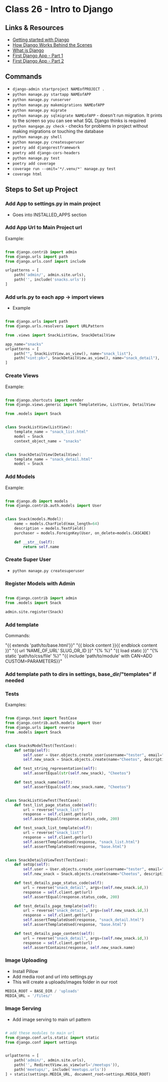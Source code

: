 # Class 26 - Intro to Django

## Links & Resources

- [Getting started with Django](https://www.djangoproject.com/start/)
- [How Django Works Behind the Scenes](https://wsvincent.com/how-django-works-behind-the-scenes/)
- [What is Django](https://developer.mozilla.org/en-US/docs/Learn/Server-side/Django/Introduction)
- [First Django App - Part 1](https://docs.djangoproject.com/en/3.0/intro/tutorial01/)
- [First Django App - Part 2](https://docs.djangoproject.com/en/3.0/intro/tutorial02/)

<!-- ----------------------------------------------------------------------- -->

## Commands

- `django-admin startproject NAMEofPROJECT .`
- `python manage.py startapp NAMEofAPP`
- `python manage.py runserver`
- `python manage.py makemigrations NAMEofAPP`
- `python manage.py migrate`
- `python manage.py sqlmigrate NAMEofAPP` - doesn't run migration. It prints to the screen so you can see what SQL Django thinks is required
- `python mangage.py check` - checks for problems in project without making migrations or touching the database
- `python manage.py shell`
- `python manage.py createsuperuser`
- `poetry add djangorestframework`
- `poetry add django-cors-headers`
- `python manage.py test`
- `poetry add coverage`
- `coverage run --omit='*/.venv/*' manage.py test`
- `coverage html`

<!--  -->
<!--  -->
<!-- ----------------------------------------------------------------------- -->

## Steps to Set up Project

<!--  -->
<!--  -->
<!-- ----------------------------------------------------------------------- -->

### Add App to settings.py in main project

- Goes into INSTALLED_APPS section

<!--  -->
<!--  -->
<!-- ----------------------------------------------------------------------- -->

### Add App Url to Main Project url

Example:

```python

from django.contrib import admin
from django.urls import path
from django.urls.conf import include

urlpatterns = [
    path('admin/', admin.site.urls),
    path('', include('snacks.urls'))
]

```

<!--  -->
<!--  -->
<!-- ----------------------------------------------------------------------- -->

### Add urls.py to each app -> import views

- Example

```python

from django.urls import path
from django.urls.resolvers import URLPattern

from .views import SnackListView, SnackDetailView

app_name="snacks"
urlpatterns = [
    path("", SnackListView.as_view(), name="snack_list"),
    path("<int:pk>", SnackDetailView.as_view(), name="snack_detail"),
]
```

<!--  -->
<!--  -->
<!-- ----------------------------------------------------------------------- -->

### Create Views

Example:

```python

from django.shortcuts import render
from django.views.generic import TemplateView, ListView, DetailView

from .models import Snack


class SnackListView(ListView):
    template_name = "snack_list.html"
    model = Snack
    context_object_name = "snacks"


class SnackDetailView(DetailView):
    template_name = "snack_detail.html"
    model = Snack


```

<!--  -->
<!--  -->
<!-- ----------------------------------------------------------------------- -->

### Add Models

Example:

```python

from django.db import models
from django.contrib.auth.models import User


class Snack(models.Model):
    name = models.CharField(max_length=64)
    description = models.TextField()
    purchaser = models.ForeignKey(User, on_delete=models.CASCADE)

    def __str__(self):
        return self.name

```

<!--  -->
<!--  -->
<!-- ----------------------------------------------------------------------- -->

### Create Super User

- `python manage.py createsuperuser`

<!-- ----------------------------------------------------------------------- -->

### Register Models with Admin

```python

from django.contrib import admin
from .models import Snack

admin.site.register(Snack)
```

<!--  -->
<!--  -->
<!-- ----------------------------------------------------------------------- -->

### Add template

Commands:

"{{ extends 'path/to/base.html'}}"
"{{ block content }}{{ endblock content }}"
"{{ url 'NAME_OF_URL' SLUG_OR_ID }}"
"{% %}"
"{{ load static }}"
"{% static 'path/to/css/file' %}"
"{{ include 'path/to/module' with CAN=ADD CUSTOM=PARAMETERS}}"

<!--  -->
<!--  -->
<!-- ----------------------------------------------------------------------- -->

### Add template path to dirs in settings, base_dir/"templates" if needed

<!-- ----------------------------------------------------------------------- -->

### Tests

Examples:

```python

from django.test import TestCase
from django.contrib.auth.models import User
from django.urls import reverse
from .models import Snack


class SnacksModelTest(TestCase):
    def setUp(self):
        self.user = User.objects.create_user(username="tester", email="tester@gmail.com", password="pass")
        self.new_snack = Snack.objects.create(name="Cheetos", description="cheesy", purchaser=self.user)

    def test_string_representation(self):
        self.assertEqual(str(self.new_snack), "Cheetos")

    def test_snack_name(self):
        self.assertEqual(self.new_snack.name, "Cheetos")


class SnackListViewTest(TestCase):
    def test_list_page_status_code(self):
        url = reverse("snack_list")
        response = self.client.get(url)
        self.assertEqual(response.status_code, 200)

    def test_snack_list_template(self):
        url = reverse("snack_list")
        response = self.client.get(url)
        self.assertTemplateUsed(response, "snack_list.html")
        self.assertTemplateUsed(response, "base.html")


class SnackDetailsViewTest(TestCase):
    def setUp(self):
        self.user = User.objects.create_user(username="tester", email="tester@gmail.com", password="pass")
        self.new_snack = Snack.objects.create(name="Cheetos", description="cheesy", purchaser=self.user)

    def test_details_page_status_code(self):
        url = reverse("snack_detail", args=(self.new_snack.id,))
        response = self.client.get(url)
        self.assertEqual(response.status_code, 200)

    def test_details_page_template(self):
        url = reverse("snack_detail", args=(self.new_snack.id,))
        response = self.client.get(url)
        self.assertTemplateUsed(response, "snack_detail.html")
        self.assertTemplateUsed(response, "base.html")

    def test_details_page_content(self):
        url = reverse("snack_detail", args=(self.new_snack.id,))
        response = self.client.get(url)
        self.assertContains(response, self.new_snack.name)


```

<!--  -->
<!--  -->
<!-- ----------------------------------------------------------------------- -->

### Image Uploading

- Install Pillow
- Add media root and url into settings.py
- This will create a uploads/images folder in our root

```python
MEDIA_ROOT = BASE_DIR / 'uploads'
MEDIA_URL = '/files/'
```

<!--  -->
<!--  -->
<!-- ----------------------------------------------------------------------- -->

### Image Serving

- Add image serving to main url pattern

```python

# add these modules to main url
from django.conf.urls.static import static
from django.conf import settings


urlpatterns = [
    path('admin/', admin.site.urls),
    path('', RedirectView.as_view(url='/meetups')),
    path('meetups/', include('meetups.urls'))
] + static(settings.MEDIA_URL, document_root=settings.MEDIA_ROOT)

```
